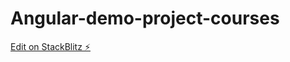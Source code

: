 # Angular-demo-project-courses

[Edit on StackBlitz ⚡️](https://stackblitz.com/edit/angular-ivy-6vnqon)